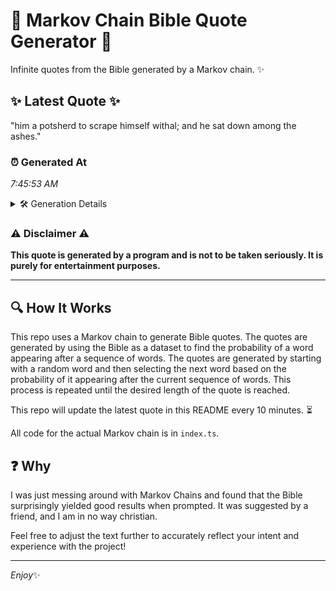 # 📖 Markov Chain Bible Quote Generator 📖

Infinite quotes from the Bible generated by a Markov chain. ✨

## ✨ Latest Quote ✨
"him a potsherd to scrape himself withal; and he sat down among the ashes."

### ⏰ Generated At
*7:45:53 AM*

<details>
    <summary>🛠️ Generation Details</summary>
    <p>
        <strong>🌱 Seed:</strong> him<br>
        <strong>🔄 Iterations:</strong> 13<br>
        <strong>📜 Context History:</strong><br>[ him ]: a<br>[ him, a ]: potsherd<br>[ him, a, potsherd ]: to<br>[ him, a, potsherd, to ]: scrape<br>[ him, a, potsherd, to, scrape ]: himself<br>[ him, a, potsherd, to, scrape, himself ]: withal;<br>[ a, potsherd, to, scrape, himself, withal; ]: and<br>[ potsherd, to, scrape, himself, withal;, and ]: he<br>[ to, scrape, himself, withal;, and, he ]: sat<br>[ scrape, himself, withal;, and, he, sat ]: down<br>[ himself, withal;, and, he, sat, down ]: among<br>[ withal;, and, he, sat, down, among ]: the<br>[ and, he, sat, down, among, the ]: ashes.<br>
    </p>
</details>

### ⚠️ Disclaimer ⚠️
**This quote is generated by a program and is not to be taken seriously. It is purely for entertainment purposes.**

---

## 🔍 How It Works

This repo uses a Markov chain to generate Bible quotes. The quotes are generated by using the Bible as a dataset to find the probability of a word appearing after a sequence of words. The quotes are generated by starting with a random word and then selecting the next word based on the probability of it appearing after the current sequence of words. This process is repeated until the desired length of the quote is reached.

This repo will update the latest quote in this README every 10 minutes. ⏳

All code for the actual Markov chain is in `index.ts`.

## ❓ Why

I was just messing around with Markov Chains and found that the Bible surprisingly yielded good results when prompted. 
It was suggested by a friend, and I am in no way christian.

Feel free to adjust the text further to accurately reflect your intent and experience with the project!

---

*Enjoy*✨

